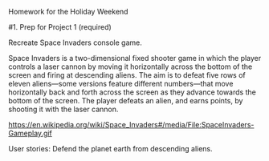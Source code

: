 Homework for the Holiday Weekend

#1. Prep for Project 1 (required)

Recreate Space Invaders console game.

Space Invaders is a two-dimensional fixed shooter game in which the player controls a laser cannon by moving it horizontally across the bottom of the screen and firing at descending aliens. The aim is to defeat five rows of eleven aliens—some versions feature different numbers—that move horizontally back and forth across the screen as they advance towards the bottom of the screen. The player defeats an alien, and earns points, by shooting it with the laser cannon.


https://en.wikipedia.org/wiki/Space_Invaders#/media/File:SpaceInvaders-Gameplay.gif


User stories:
Defend the planet earth from descending aliens.
